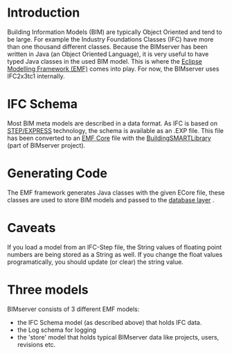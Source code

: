 # Introduction

Building Information Models (BIM) are typically Object Oriented and tend to be large. For example the Industry Foundations Classes (IFC) have more than one thousand different classes. Because the BIMserver has been written in Java (an Object Oriented Language), it is very useful to have typed Java classes in the used BIM model. This is where the [Eclipse Modelling Framework (EMF)](http://www.eclipse.org/modeling/emf/) comes into play. For now, the BIMserver uses IFC2x3tc1 internally.

# IFC Schema

Most BIM meta models are described in a data format. As IFC is based on [STEP/EXPRESS](http://en.wikipedia.org/wiki/EXPRESS_(data_modeling_language)) technology, the schema is available as an .EXP file. This file has been converted to an [EMF Core](http://download.eclipse.org/modeling/emf/emf/javadoc/2.6.0/org/eclipse/emf/ecore/package-summary.html#details ) file with the [BuildingSMARTLibrary](https://github.com/opensourceBIM/BIMserver/tree/master/BuildingSMARTLibrary) (part of BIMserver project).

# Generating Code

The EMF framework generates Java classes with the given ECore file, these classes are used to store BIM models and passed to the [database layer](https://github.com/opensourceBIM/BIMserver/wiki/Database---Versioning) .

# Caveats

If you load a model from an IFC-Step file, the String values of floating point numbers are being stored as a String as well. If you change the float values programatically, you should update (or clear) the string value.

# Three models

BIMserver consists of 3 different EMF models:
*  the IFC Schema model (as described above) that holds IFC data.
*  the Log schema for logging
*  the 'store' model that  holds typical BIMserver data like projects, users, revisions etc. 